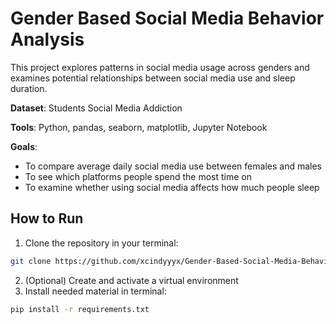 # Gender Based Social Media Behavior Analysis

This project explores patterns in social media usage across genders and examines potential relationships between social media use and sleep duration.

**Dataset**: Students Social Media Addiction

**Tools**: Python, pandas, seaborn, matplotlib, Jupyter Notebook

**Goals**:
- To compare average daily social media use between females and males
- To see which platforms people spend the most time on
- To examine whether using social media affects how much people sleep

## How to Run
1. Clone the repository in your terminal:

```bash
git clone https://github.com/xcindyyyx/Gender-Based-Social-Media-Behavior.git
```

2. (Optional) Create and activate a virtual environment
3. Install needed material in terminal: 

```bash
pip install -r requirements.txt
```
